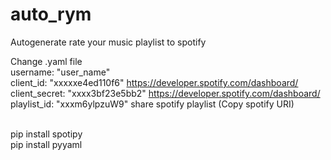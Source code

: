 # auto_rym
Autogenerate rate your music playlist to spotify

Change .yaml file <br>
username: "user_name" <br>
client_id: "xxxxxe4ed110f6"                 https://developer.spotify.com/dashboard/ <br>
client_secret: "xxxx3bf23e5bb2"             https://developer.spotify.com/dashboard/ <br>
playlist_id: "xxxm6ylpzuW9"                 share spotify playlist (Copy spotify URI) <br><br>

pip install spotipy <br>
pip install pyyaml

